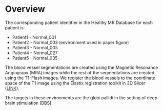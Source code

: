 # Overview

The corresponding patient identifier in the Healthy MR Database for each patient is:
* Patient1 - Normal_001
* Patient2 - Normal_003 (environment used in paper figure)
* Patient3 - Normal_005
* Patient4 - Normal_027
* Patient5 - Normal_035

The blood vessel segmentations are created using the Magnetic Resonance Angiograpy (MRA) images while the rest of the segmentations are created using the T1-Flash images. We register the blood vessels to the coordinate space of the T1 image using the Elastix registration toolkit in 3D Slicer ([LINK](https://lassoan.github.io/SlicerSegmentationRecipes/VesselSegmentationBySubtraction/)).

The targets in these environments are the globi pallidi in the setting of deep brain stimulation (DBS).

